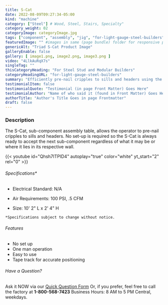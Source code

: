 ```yaml
---
title: S-Cat
date: 2022-08-09T09:27:34-05:00
kind: "machine"
category: ["Steel"] # Wood, Steel, Stairs, Specialty"
category_weight: 02
categoryImage: categoryImage.jpg
tags: ["component", "assembly", "jig", "for-light-gauge-steel-builders"] #["framing", "table", "mobile", "stick-builder" "shed-builder"]
featuredImage: "" #images in same (page bundle) folder for responsive processing
genericAlt: "Triad S-Cat Product Image"
galleryEnable: false
gallery: [ image1.png, image2.png, image3.png ]
video: "4LlkAuRqX7s"
singleTag: ""
thisCategoryHeading: "For Steel Stud and Modular Builders"
categoryHeadingURL: "for-light-gauge-steel-builders"
summary: "Efficiently pre-nail cripples to sills and headers using the S-Cat."
testimonialItem: false
testimonialQuote: "Testimonial (in page Front Matter) Goes Here"
testimonialAuthor: "Name of who said it (found in Front Matter) Goes Here"
authorTitle: "Author's Title Goes in page Frontmatter"
draft: false
---
```


### Description

The S-Cat, sub-component assembly table, allows the operator to pre-nail cripples to sills and headers. No set-up is required so the S-Cat is always ready to accept the next sub-component regardless of what it may be or where it lies in its respective wall.

{{< youtube id="Qhsh7ITPID4" autoplay="true" color="white" yt_start="2" rel="0" >}}

###### Specifications*

- Electrical Standard: N/A

- Air Requirements: 100 PSI, .5 CFM

- Size: 10' 2" L x 2' 4" H

`*Specifications subject to change without notice.`

###### Features

- No set up
- One man operation
- Easy to use
- Tape track for accurate positioning

###### Have a Question?

Ask it NOW via our [Quick Question Form](#qq)
Or, if you prefer, feel free to call the factory at **1-800-568-7423** Business Hours: 8 AM to 5 PM Central, weekdays.
